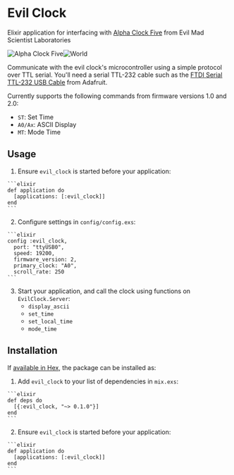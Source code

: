 # Evil Clock

Elixir application for interfacing with [Alpha Clock Five](http://www.evilmadscientist.com/2011/alpha-clock-five/) from Evil Mad Scientist Laboratories

![Alpha Clock Five](https://c1.staticflickr.com/8/7009/6505330263_b18b23b9a7_n.jpg "Alpha Clock Five")![World](https://c1.staticflickr.com/8/7147/6505327051_de08b7d603_n.jpg "Alpha Clock Five")

Communicate with the evil clock's microcontroller using a simple protocol over TTL serial.  You'll need a serial TTL-232 cable such as the [FTDI Serial TTL-232 USB Cable](https://www.adafruit.com/products/70) from Adafruit.

Currently supports the following commands from firmware versions 1.0 and 2.0:

 - `ST`: Set Time
 - `A0/Ax`: ASCII Display
 - `MT`: Mode Time

## Usage

  1. Ensure `evil_clock` is started before your application:

    ```elixir
    def application do
      [applications: [:evil_clock]]
    end
    ```

  2. Configure settings in `config/config.exs`:

    ```elixir
	config :evil_clock,
	  port: "ttyUSB0",
	  speed: 19200,
	  firmware_version: 2,
	  primary_clock: "A0",
	  scroll_rate: 250
    ```

  3. Start your application, and call the clock using functions on `EvilClock.Server`:
	  - `display_ascii`
	  - `set_time`
	  - `set_local_time`
	  - `mode_time`

## Installation

If [available in Hex](https://hex.pm/docs/publish), the package can be installed as:

  1. Add `evil_clock` to your list of dependencies in `mix.exs`:

    ```elixir
    def deps do
      [{:evil_clock, "~> 0.1.0"}]
    end
    ```

  2. Ensure `evil_clock` is started before your application:

    ```elixir
    def application do
      [applications: [:evil_clock]]
    end
    ```

